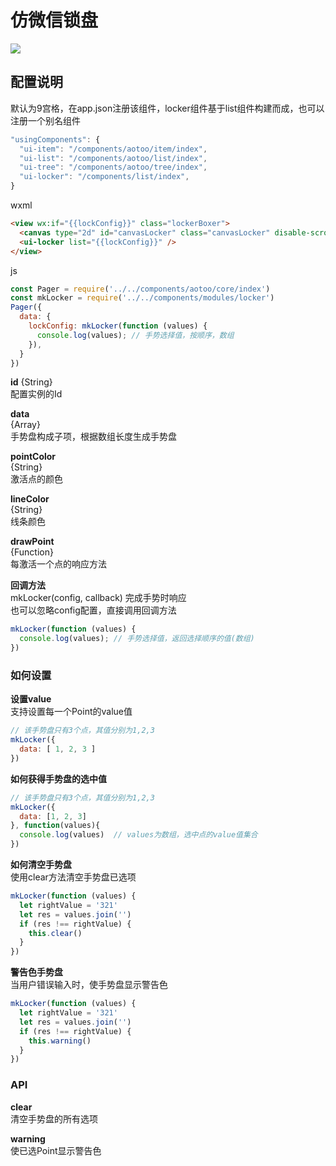 # 仿微信锁盘

<img src="/images/minip/locker.jpg" class="demo-img"/>

## 配置说明  

默认为9宫格，在app.json注册该组件，locker组件基于list组件构建而成，也可以注册一个别名组件

```js
"usingComponents": {
  "ui-item": "/components/aotoo/item/index",
  "ui-list": "/components/aotoo/list/index",
  "ui-tree": "/components/aotoo/tree/index",
  "ui-locker": "/components/list/index",
}
```

wxml  

```html
<view wx:if="{{lockConfig}}" class="lockerBoxer">
  <canvas type="2d" id="canvasLocker" class="canvasLocker" disable-scroll="true"></canvas>
  <ui-locker list="{{lockConfig}}" />
</view>
```

js  

```js
const Pager = require('../../components/aotoo/core/index')
const mkLocker = require('../../components/modules/locker')
Pager({
  data: {
    lockConfig: mkLocker(function (values) {
      console.log(values); // 手势选择值，按顺序，数组
    }),
  }
})
```

**id**
{String}  
配置实例的Id  

**data**  
{Array}  
手势盘构成子项，根据数组长度生成手势盘  

**pointColor**  
{String}  
激活点的颜色

**lineColor**  
{String}  
线条颜色

**drawPoint**  
{Function}  
每激活一个点的响应方法

**回调方法**  
mkLocker(config, callback) 完成手势时响应  
也可以忽略config配置，直接调用回调方法  

```js
mkLocker(function (values) {
  console.log(values); // 手势选择值，返回选择顺序的值(数组)
})
```

### 如何设置  

**设置value**  
支持设置每一个Point的value值

```js
// 该手势盘只有3个点，其值分别为1,2,3
mkLocker({
  data: [ 1, 2, 3 ]
})
```

**如何获得手势盘的选中值**  

```js
// 该手势盘只有3个点，其值分别为1,2,3
mkLocker({
  data: [1, 2, 3]
}, function(values){
  console.log(values)  // values为数组，选中点的value值集合
})
```

**如何清空手势盘**  
使用clear方法清空手势盘已选项  

```js
mkLocker(function (values) {
  let rightValue = '321'
  let res = values.join('')
  if (res !== rightValue) {
    this.clear()
  }
}) 
```

**警告色手势盘**  
当用户错误输入时，使手势盘显示警告色

```js
mkLocker(function (values) {
  let rightValue = '321'
  let res = values.join('')
  if (res !== rightValue) {
    this.warning()
  }
})
```

### API  

**clear**  
清空手势盘的所有选项  

**warning**  
使已选Point显示警告色  
